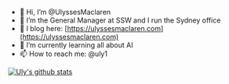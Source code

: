 - 👋 Hi, I’m @UlyssesMaclaren
- 👀 I’m the General Manager at SSW and I run the Sydney office
- 📃 I blog here: [https://ulyssesmaclaren.com](https://ulyssesmaclaren.com)
- 🌱 I’m currently learning all about AI
- 📫 How to reach me: @uly1 

[![Uly's github stats](https://github-readme-stats.vercel.app/api?username=ulyssesmaclaren&theme=dark)](https://github.com/ulyssesmaclaren/github-readme-stats)

<!---uly1/Uly1 is a ✨ special ✨ repository because its `README.md` (this file) appears on your GitHub profile.
You can click the Preview link to take a look at your changes.
--->
